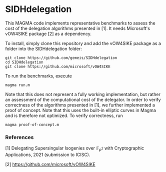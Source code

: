 # SIDHdelegation

This MAGMA code implements representative benchmarks to assess the cost of the delegation algorithms presented in [1]. It needs Microsoft's vOW4SIKE package [2] as a dependency. 

To install, simply clone this repository and add the vOW4SIKE package as a folder into the SIDHdelegation folder:
```
git clone https://github.com/gemeis/SIDHdelegation
cd SIDHdelegation
git clone https://github.com/microsoft/vOW4SIKE
```

To run the benchmarks, execute
``` 
magma run.m
```
Note that this does not represent a fully working implementation, but rather an assessment of the computational cost of the delegator. In order to verify correctness of the algorithms presented in [1], we further implemented a proof of concept. Note that this uses the built-in elliptic curves in Magma and is therefore not optimized. To verify correctness, run
```
magma proof-of-concept.m
```





### References
[1] Delegating Supersingular Isogenies over $\mathbb{F}_{p^2}$ with Cryptographic Applications, 2021 (submission to ICISC).

[2] https://github.com/microsoft/vOW4SIKE
